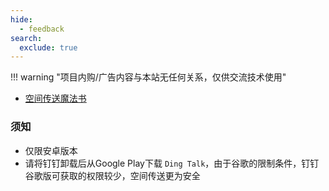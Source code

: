 ```yaml
---
hide:
  - feedback
search:
  exclude: true
---
```


!!! warning "项目内购/广告内容与本站无任何关系，仅供交流技术使用"

- [空间传送魔法书](https://dwzs.net)

### 须知
- 仅限安卓版本
- 请将钉钉卸载后从Google Play下载 `Ding Talk`，由于谷歌的限制条件，钉钉谷歌版可获取的权限较少，空间传送更为安全